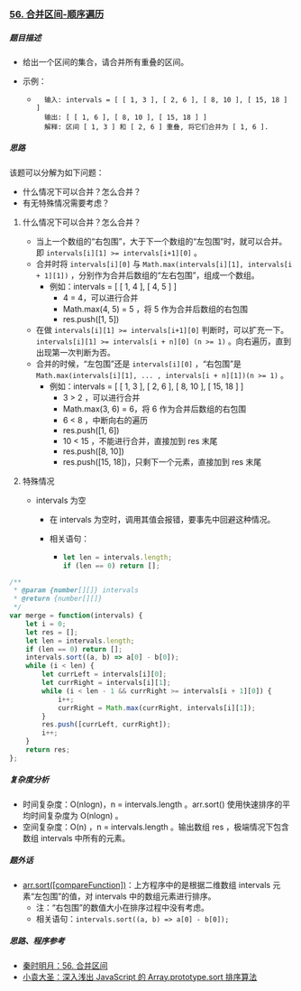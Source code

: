 ### [56. 合并区间-顺序遍历](https://leetcode-cn.com/problems/merge-intervals/)

##### 题目描述

* 给出一个区间的集合，请合并所有重叠的区间。

* 示例：

    * ```example
        输入: intervals = [ [ 1, 3 ], [ 2, 6 ], [ 8, 10 ], [ 15, 18 ] ]
        输出: [ [ 1, 6 ], [ 8, 10 ], [ 15, 18 ] ]
        解释: 区间 [ 1, 3 ] 和 [ 2, 6 ] 重叠, 将它们合并为 [ 1, 6 ].
        ```



##### 思路

该题可以分解为如下问题：

* 什么情况下可以合并？怎么合并？
* 有无特殊情况需要考虑？



1. 什么情况下可以合并？怎么合并？
   * 当上一个数组的“右包围”，大于下一个数组的“左包围”时，就可以合并。即 `intervals[i][1] >= intervals[i+1][0]` 。
   * 合并时将 `intervals[i][0]` 与 `Math.max(intervals[i][1], intervals[i + 1][1])` ，分别作为合并后数组的“左右包围”，组成一个数组。
     * 例如：intervals = [ [ 1, 4 ], [ 4, 5 ] ]
       * 4 = 4，可以进行合并
       * Math.max(4, 5) = 5 ，将 5 作为合并后数组的右包围
       * res.push([1, 5]) 
   * 在做 `intervals[i][1] >= intervals[i+1][0]` 判断时，可以扩充一下。`intervals[i][1] >= intervals[i + n][0] (n >= 1)` 。向右遍历，直到出现第一次判断为否。
   * 合并的时候，“左包围”还是 `intervals[i][0]` ，“右包围”是 `Math.max(intervals[i][1], ... , intervals[i + n][1])(n >= 1)` 。
     * 例如：intervals = [ [ 1, 3 ], [ 2, 6 ], [ 8, 10 ], [ 15, 18 ] ]
       * 3 > 2 ，可以进行合并
       * Math.max(3, 6) = 6，将 6 作为合并后数组的右包围
       * 6 < 8 ，中断向右的遍历
       * res.push([1, 6])
       * 10 < 15 ，不能进行合并，直接加到 res 末尾
       * res.push([8, 10])
       * res.push([15, 18])，只剩下一个元素，直接加到 res 末尾



2. 特殊情况

   * intervals 为空

     * 在 intervals 为空时，调用其值会报错，要事先中回避这种情况。

     * 相关语句：

       * ```javascript
         let len = intervals.length;
         if (len == 0) return [];
         ```



```javascript
/**
 * @param {number[][]} intervals
 * @return {number[][]}
 */
var merge = function(intervals) {
    let i = 0;
    let res = [];
    let len = intervals.length;
    if (len == 0) return [];
    intervals.sort((a, b) => a[0] - b[0]);
    while (i < len) {
        let currLeft = intervals[i][0];
        let currRight = intervals[i][1];
        while (i < len - 1 && currRight >= intervals[i + 1][0]) {
            i++;
            currRight = Math.max(currRight, intervals[i][1]);
        }
        res.push([currLeft, currRight]);
        i++;
    }
    return res;
};
```



##### 复杂度分析

* 时间复杂度：O(nlogn)，n = intervals.length 。arr.sort() 使用快速排序的平均时间复杂度为 O(nlogn) 。
* 空间复杂度：O(n) ，n = intervals.length 。输出数组 res ，极端情况下包含数组 intervals 中所有的元素。



##### 题外话

* [arr.sort([compareFunction])](https://developer.mozilla.org/zh-CN/docs/Web/JavaScript/Reference/Global_Objects/Array/sort)：上方程序中的是根据二维数组 intervals 元素“左包围”的值，对 intervals 中的数组元素进行排序。
  * 注：“右包围”的数值大小在排序过程中没有考虑。
  * 相关语句：`intervals.sort((a, b) => a[0] - b[0]);` 




##### 思路、程序参考

* [秦时明月：56. 合并区间](https://leetcode-cn.com/problems/merge-intervals/solution/56-he-bing-qu-jian-by-alexer-660/)
* [小袁大圣：深入浅出 JavaScript 的 Array.prototype.sort 排序算法](https://segmentfault.com/a/1190000010648740)

